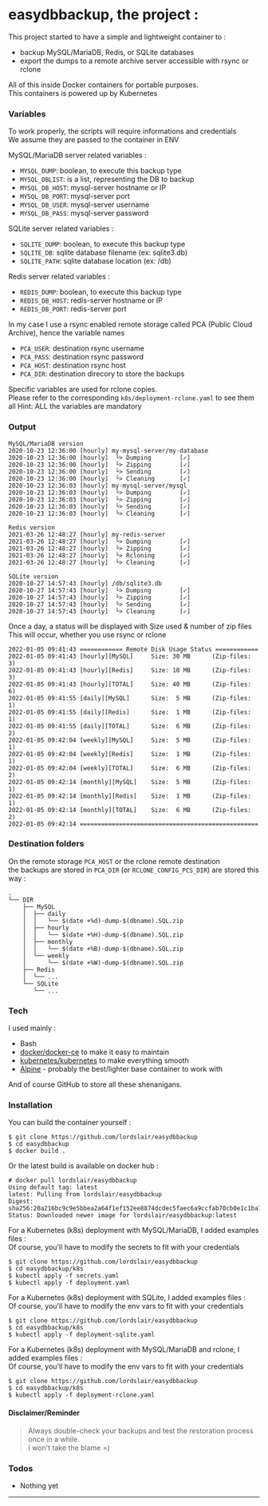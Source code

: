 # easydbbackup, the project :

This project started to have a simple and lightweight container to :
- backup MySQL/MariaDB, Redis, or SQLite databases
- export the dumps to a remote archive server accessible with rsync or rclone

All of this inside Docker containers for portable purposes.  
This containers is powered up by Kubernetes

### Variables

To work properly, the scripts will require informations and credentials  
We assume they are passed to the container in ENV

MySQL/MariaDB server related variables :
- `MYSQL_DUMP`: boolean, to execute this backup type
- `MYSQL_DBLIST`: is a list, representing the DB to backup
- `MYSQL_DB_HOST`: mysql-server hostname or IP
- `MYSQL_DB_PORT`: mysql-server port
- `MYSQL_DB_USER`: mysql-server username
- `MYSQL_DB_PASS`: mysql-server password

SQLite server related variables :
- `SQLITE_DUMP`: boolean, to execute this backup type
- `SQLITE_DB`: sqlite database filename (ex: sqlite3.db)
- `SQLITE_PATH`: sqlite database location (ex: /db)

Redis server related variables :
- `REDIS_DUMP`: boolean, to execute this backup type
- `REDIS_DB_HOST`: redis-server hostname or IP
- `REDIS_DB_PORT`: redis-server port

In my case I use a rsync enabled remote storage called PCA (Public Cloud Archive), hence the variable names

- `PCA_USER`: destination rsync username
- `PCA_PASS`: destination rsync password
- `PCA_HOST`: destination rsync host
- `PCA_DIR`: destination direcory to store the backups

Specific variables are used for rclone copies.  
Please refer to the corresponding `k8s/deployment-rclone.yaml` to see them all
Hint: ALL the variables are mandatory

### Output

```
MySQL/MariaDB version
2020-10-23 12:36:00 [hourly] my-mysql-server/my-database
2020-10-23 12:36:00 [hourly]  └> Dumping        [✓]
2020-10-23 12:36:00 [hourly]  └> Zipping        [✓]
2020-10-23 12:36:00 [hourly]  └> Sending        [✓]
2020-10-23 12:36:00 [hourly]  └> Cleaning       [✓]
2020-10-23 12:36:03 [hourly] my-mysql-server/mysql
2020-10-23 12:36:03 [hourly]  └> Dumping        [✓]
2020-10-23 12:36:03 [hourly]  └> Zipping        [✓]
2020-10-23 12:36:03 [hourly]  └> Sending        [✓]
2020-10-23 12:36:03 [hourly]  └> Cleaning       [✓]

Redis version
2021-03-26 12:48:27 [hourly] my-redis-server
2021-03-26 12:48:27 [hourly]  └> Dumping        [✓]
2021-03-26 12:48:27 [hourly]  └> Zipping        [✓]
2021-03-26 12:48:27 [hourly]  └> Rcloning       [✓]
2021-03-26 12:48:27 [hourly]  └> Cleaning       [✓]

SQLite version
2020-10-27 14:57:43 [hourly] /db/sqlite3.db
2020-10-27 14:57:43 [hourly]  └> Dumping        [✓]
2020-10-27 14:57:43 [hourly]  └> Zipping        [✓]
2020-10-27 14:57:43 [hourly]  └> Sending        [✓]
2020-10-27 14:57:43 [hourly]  └> Cleaning       [✓]
```

Once a day, a status will be displayed with Size used & number of zip files  
This will occur, whether you use rsync or rclone
```
2022-01-05 09:41:43 ============ Remote Disk Usage Status ============
2022-01-05 09:41:43 [hourly][MySQL]     Size: 30 MB      (Zip-files: 3)
2022-01-05 09:41:43 [hourly][Redis]     Size: 10 MB      (Zip-files: 3)
2022-01-05 09:41:43 [hourly][TOTAL]     Size: 40 MB      (Zip-files: 6)
2022-01-05 09:41:55 [daily][MySQL]      Size:  5 MB      (Zip-files: 1)
2022-01-05 09:41:55 [daily][Redis]      Size:  1 MB      (Zip-files: 1)
2022-01-05 09:41:55 [daily][TOTAL]      Size:  6 MB      (Zip-files: 2)
2022-01-05 09:42:04 [weekly][MySQL]     Size:  5 MB      (Zip-files: 1)
2022-01-05 09:42:04 [weekly][Redis]     Size:  1 MB      (Zip-files: 1)
2022-01-05 09:42:04 [weekly][TOTAL]     Size:  6 MB      (Zip-files: 2)
2022-01-05 09:42:14 [monthly][MySQL]    Size:  5 MB      (Zip-files: 1)
2022-01-05 09:42:14 [monthly][Redis]    Size:  1 MB      (Zip-files: 1)
2022-01-05 09:42:14 [monthly][TOTAL]    Size:  6 MB      (Zip-files: 2)
2022-01-05 09:42:14 ==================================================
```

### Destination folders

On the remote storage `PCA_HOST` or the rclone remote destination  
the backups are stored in `PCA_DIR` (or `RCLONE_CONFIG_PCS_DIR`) are stored this way :

```
.
└── DIR
    ├── MySQL
    │  ├── daily
    │  │   └── $(date +%d)-dump-$(dbname).SQL.zip
    │  ├── hourly
    │  │   └── $(date +%H)-dump-$(dbname).SQL.zip
    │  ├── monthly
    │  │   └── $(date +%B)-dump-$(dbname).SQL.zip
    │  └── weekly
    │      └── $(date +%W)-dump-$(dbname).SQL.zip
    ├── Redis
    │  └── ...
    └── SQLite
       └── ...    
```

### Tech

I used mainly :

* Bash
* [docker/docker-ce][docker] to make it easy to maintain
* [kubernetes/kubernetes][kubernetes] to make everything smooth
* [Alpine][alpine] - probably the best/lighter base container to work with

And of course GitHub to store all these shenanigans.

### Installation

You can build the container yourself :
```
$ git clone https://github.com/lordslair/easydbbackup
$ cd easydbbackup
$ docker build .
```

Or the latest build is available on docker hub :
```
# docker pull lordslair/easydbbackup
Using default tag: latest
latest: Pulling from lordslair/easydbbackup
Digest: sha256:20a216bc9c9e5bbea2a64f1ef152ee8874dcdec5faec6a9ccfab70cb0e1c1ba7
Status: Downloaded newer image for lordslair/easydbbackup:latest
```

For a Kubernetes (k8s) deployment with MySQL/MariaDB, I added examples files :  
Of course, you'll have to modify the secrets to fit with your credentials
```
$ git clone https://github.com/lordslair/easydbbackup
$ cd easydbbackup/k8s
$ kubectl apply -f secrets.yaml
$ kubectl apply -f deployment.yaml
```

For a Kubernetes (k8s) deployment with SQLite, I added examples files :  
Of course, you'll have to modify the env vars to fit with your credentials
```
$ git clone https://github.com/lordslair/easydbbackup
$ cd easydbbackup/k8s
$ kubectl apply -f deployment-sqlite.yaml
```

For a Kubernetes (k8s) deployment with MySQL/MariaDB and rclone, I added examples files :  
Of course, you'll have to modify the env vars to fit with your credentials
```
$ git clone https://github.com/lordslair/easydbbackup
$ cd easydbbackup/k8s
$ kubectl apply -f deployment-rclone.yaml
```

#### Disclaimer/Reminder

> Always double-check your backups and test the restoration process once in a while.  
> I won't take the blame =)  

### Todos

 - Nothing yet

---
   [kubernetes]: <https://github.com/kubernetes/kubernetes>
   [docker]: <https://github.com/docker/docker-ce>
   [alpine]: <https://github.com/alpinelinux>
